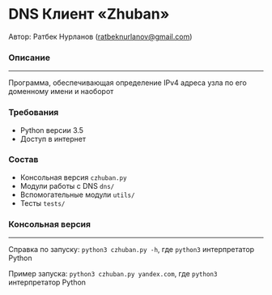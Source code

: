 # DNS Клиент «Zhuban»
Автор: Ратбек Нурланов (ratbeknurlanov@gmail.com)

### Описание
---
Программа, обеспечивающая определение IPv4 адреса узла по его доменному 
имени и наоборот

### Требования
* Python версии 3.5
* Доступ в интернет

### Состав
* Консольная версия `czhuban.py`
* Модули работы с DNS `dns/`
* Вспомогательные модули `utils/`
* Тесты `tests/`

### Консольная версия
---
Справка по запуску: `python3 czhuban.py -h`, где `python3` 
интерпретатор Python

Пример запуска: `python3 czhuban.py yandex.com`, где `python3` 
интерпретатор Python
